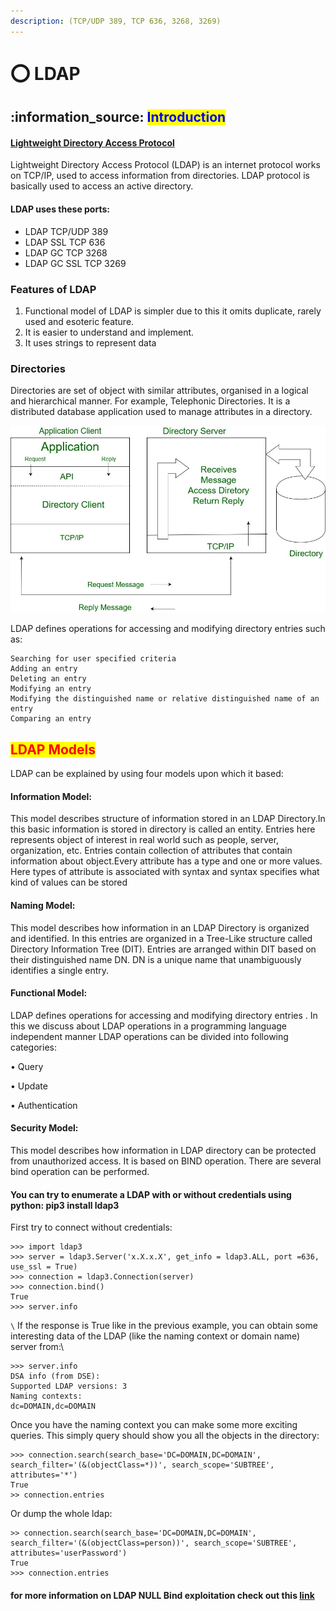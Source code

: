 ```yaml
---
description: (TCP/UDP 389, TCP 636, 3268, 3269)
---
```


# ⭕ LDAP

## :information\_source: <mark style="color:blue;">Introduction</mark>

#### [Lightweight Directory Access Protocol](https://datatracker.ietf.org/doc/html/rfc4511)

Lightweight Directory Access Protocol (LDAP) is an internet protocol works on TCP/IP, used to access information from directories. LDAP protocol is basically used to access an active directory.

#### LDAP uses these ports:

* LDAP TCP/UDP 389
* LDAP SSL TCP 636
* LDAP GC TCP 3268
* LDAP GC SSL TCP 3269

### Features of LDAP

1. Functional model of LDAP is simpler due to this it omits duplicate, rarely used and esoteric feature.
2. It is easier to understand and implement.
3. It uses strings to represent data

### Directories

Directories are set of object with similar attributes, organised in a logical and hierarchical manner. For example, Telephonic Directories. It is a distributed database application used to manage attributes in a directory.

![](<../../.gitbook/assets/image (45) (1).png>)

LDAP defines operations for accessing and modifying directory entries such as:

```
Searching for user specified criteria
Adding an entry
Deleting an entry
Modifying an entry
Modifying the distinguished name or relative distinguished name of an entry
Comparing an entry
```

## <mark style="color:red;">LDAP Models</mark>

​​LDAP can be explained by using four models upon which it based:

#### Information Model:

This model describes structure of information stored in an LDAP Directory.In this basic information is stored in directory is called an entity. Entries here represents object of interest in real world such as people, server, organization, etc. Entries contain collection of attributes that contain information about object.Every attribute has a type and one or more values. Here types of attribute is associated with syntax and syntax specifies what kind of values can be stored

#### Naming Model:

This model describes how information in an LDAP Directory is organized and identified. In this entries are organized in a Tree-Like structure called Directory Information Tree (DIT). Entries are arranged within DIT based on their distinguished name DN. DN is a unique name that unambiguously identifies a single entry.

#### Functional Model:

LDAP defines operations for accessing and modifying directory entries . In this we discuss about LDAP operations in a programming language independent manner LDAP operations can be divided into following categories:

• Query

• Update

• Authentication

#### Security Model:

This model describes how information in LDAP directory can be protected from unauthorized access. It is based on BIND operation. There are several bind operation can be performed.

#### You can try to enumerate a LDAP with or without credentials using python: pip3 install ldap3

First try to connect without credentials:

```
>>> import ldap3
>>> server = ldap3.Server('x.X.x.X', get_info = ldap3.ALL, port =636, use_ssl = True)
>>> connection = ldap3.Connection(server)
>>> connection.bind()
True
>>> server.info
```

`\` If the response is True like in the previous example, you can obtain some interesting data of the LDAP (like the naming context or domain name) server from:\\

```
>>> server.info
DSA info (from DSE):
Supported LDAP versions: 3
Naming contexts:
dc=DOMAIN,dc=DOMAIN
```

Once you have the naming context you can make some more exciting queries. This simply query should show you all the objects in the directory:

```
>>> connection.search(search_base='DC=DOMAIN,DC=DOMAIN', search_filter='(&(objectClass=*))', search_scope='SUBTREE', attributes='*')
True
>> connection.entries 
```

Or dump the whole ldap:

```
>> connection.search(search_base='DC=DOMAIN,DC=DOMAIN', search_filter='(&(objectClass=person))', search_scope='SUBTREE', attributes='userPassword')
True
>>> connection.entries 
```

#### for more information on LDAP NULL Bind exploitation check out this [link](https://www.n00py.io/2020/02/exploiting-ldap-server-null-bind/)
